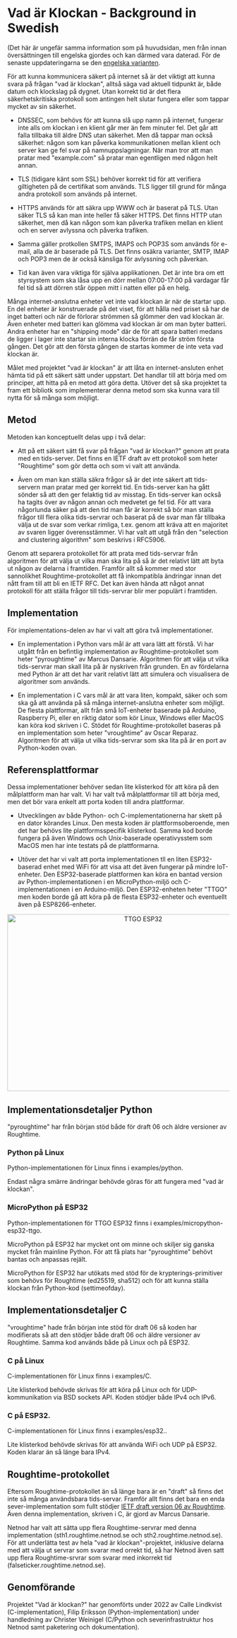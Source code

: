 # Vad är Klockan - Background in Swedish

(Det här är ungefär samma information som på huvudsidan, men från
innan översättningen till engelska gjordes och kan därmed vara
daterad.  För de senaste uppdateringarna se den <a href='./'>engelska
varianten</a>.

För att kunna kommunicera säkert på internet så är det viktigt att
kunna svara på frågan "vad är klockan", alltså säga vad aktuell
tidpunkt är, både datum och klockslag på dygnet.  Utan korrekt tid är
det flera säkerhetskritiska protokoll som antingen helt slutar fungera
eller som tappar mycket av sin säkerhet.

* DNSSEC, som behövs för att kunna slå upp namn på internet, fungerar
  inte alls om klockan i en klient går mer än fem minuter fel.  Det
  går att falla tillbaka till äldre DNS utan säkerhet.  Men då tappar
  man också säkerhet: någon som kan påverka kommunikationen mellan
  klient och server kan ge fel svar på namnuppslagningar.  När man
  tror att man pratar med "example.com" så pratar man egentligen med
  någon helt annan.

* TLS (tidigare känt som SSL) behöver korrekt tid för att verifiera
  giltigheten på de certifikat som används.  TLS ligger till grund för
  många andra protokoll som används på internet.

* HTTPS används för att säkra upp WWW och är baserat på TLS.  Utan
  säker TLS så kan man inte heller få säker HTTPS.  Det finns HTTP
  utan säkerhet, men då kan någon som kan påverka trafiken mellan en
  klient och en server avlyssna och påverka trafiken.

* Samma gäller protkollen SMTPS, IMAPS och POP3S som används för
  e-mail, alla de är baserade på TLS.  Det finns osäkra varianter,
  SMTP, IMAP och POP3 men de är också känsliga för avlyssning och
  påverkan.

* Tid kan även vara viktiga för själva applikationen.  Det är inte bra
  om ett styrsystem som ska låsa upp en dörr mellan 07:00-17:00 på
  vardagar får fel tid så att dörren står öppen mitt i natten eller på
  en helg.

Många internet-anslutna enheter vet inte vad klockan är när de startar
upp.  En del enheter är konstruerade på det viset, för att hålla ned
priset så har de inget batteri och när de förlorar strömmen så glömmer
den vad klockan är.  Även enheter med batteri kan glömma vad klockan
är om man byter batteri.  Andra enheter har en "shipping mode" där de
för att spara batteri medans de ligger i lager inte startar sin
interna klocka förrän de får ström första gången.  Det gör att den
första gången de startas kommer de inte veta vad klockan är.

Målet med projektet "vad är klockan" är att låta en internet-ansluten
enhet hämta tid på ett säkert sätt under uppstart.  Det handlar till
att börja med om principer, att hitta på en metod att göra detta.
Utöver det så ska projektet ta fram ett bibliotk som implementerar
denna metod som ska kunna vara till nytta för så många som möjligt.

## Metod

Metoden kan konceptuellt delas upp i två delar:

* Att på ett säkert sätt få svar på frågan "vad är klockan?" genom att
  prata med en tids-server.  Det finns en IETF draft av ett protokoll
  som heter "Roughtime" som gör detta och som vi valt att använda.

* Även om man kan ställa säkra frågor så är det inte säkert att
  tids-servern man pratar med ger korrekt tid.  En tids-server kan ha
  gått sönder så att den ger felaktig tid av misstag.  En tids-server
  kan också ha tagits över av någon annan och medvetet ge fel tid.
  För att vara någorlunda säker på att den tid man får är korrekt så
  bör man ställa frågor till flera olika tids-servrar och baserat på
  de svar man får tillbaka välja ut de svar som verkar rimliga,
  t.ex. genom att kräva att en majoritet av svaren ligger
  överensstämmer.  Vi har valt att utgå från den "selection and
  clustering algorithm" som beskrivs i RFC5906.

Genom att separera protokollet för att prata med tids-servrar från
algoritmen för att välja ut vilka man ska lita på så är det relativt
lätt att byta ut någon av delarna i framtiden.  Framför allt så kommer
med stor sannolikhet Roughtime-protokollet att få inkompatibla
ändringar innan det nått fram till att bli en IETF RFC.  Det kan även
hända att något annat protokoll för att ställa frågor till
tids-servrar blir mer populärt i framtiden.

## Implementation

För implementations-delen av har vi valt att göra två implementationer.

* En implementation i Python vars mål är att vara lätt att förstå.  Vi
  har utgått från en befintlig implementation av Roughtime-protokollet
  som heter "pyroughtime" av Marcus Dansarie.  Algoritmen för att
  välja ut vilka tids-servrar man skall lita på är nyskriven från
  grunden.  En av fördelarna med Python är att det har varit relativt
  lätt att simulera och visualisera de algoritmer som används.

* En implementation i C vars mål är att vara liten, kompakt, säker och
  som ska gå att använda på så många internet-anslutna enheter som
  möjligt.  De flesta plattformar, allt från små IoT-enheter baserade
  på Arduino, Raspberry Pi, eller en riktig dator som kör Linux,
  Windows eller MacOS kan köra kod skriven i C.  Stödet för
  Roughtime-protokollet baseras på en implementation som heter
  "vroughtime" av Oscar Reparaz.  Algoritmen för att välja ut vilka
  tids-servrar som ska lita på är en port av Python-koden ovan.

## Referensplattformar

Dessa implementationer behöver sedan lite klisterkod för att köra på
den målplattform man har valt.  Vi har valt två målplattformar till
att börja med, men det bör vara enkelt att porta koden till andra
plattformar.

* Utvecklingen av både Python- och C-implementationerna har skett på
  en dator körandes Linux.  Den mesta koden är plattformsoberoende,
  men det har behövs lite plattformsspecifik klisterkod.  Samma kod
  borde fungera på även Windows och Unix-baserade operativysstem som
  MacOS men har inte testats på de plattformarna.

* Utöver det har vi valt att porta implementationen tll en liten
  ESP32-baserad enhet med WiFi för att visa att det även fungerar på
  mindre IoT-enheter.  Den ESP32-baserade plattformen kan köra en
  bantad version av Python-implementationen i en MicroPython-miljö och
  C-implementationen i en Arduino-miljö.  Den ESP32-enheten heter
  "TTGO" men koden borde gå att köra på de flesta ESP32-enheter och
  eventuellt även på ESP8266-enheter.

<p align="center">
  <img src="_images/ttgo.jpg" width="600" height="400" title="TTGO ESP32">
</p>

## Implementationsdetaljer Python

"pyroughtime" har från början stöd både för draft 06 och äldre
versioner av Roughtime.

### Python på Linux

Python-implementationen för Linux finns i examples/python.

Endast några smärre ändringar behövde göras för att fungera med "vad
är klockan".

### MicroPython på ESP32

Python-implementationen för TTGO ESP32 finns i examples/micropython-esp32-ttgo.

MicroPython på ESP32 har mycket ont om minne och skiljer sig ganska
mycket från mainline Python.  För att få plats har "pyroughtime"
behövt bantas och anpassas rejält.

MicroPython för ESP32 har utökats med stöd för de
krypterings-primitiver som behövs för Roughtime (ed25519, sha512) och
för att kunna ställa klockan från Python-kod (settimeofday).

## Implementationsdetaljer C

"vroughtime" hade från början inte stöd för draft 06 så koden har
modifierats så att den stödjer både draft 06 och äldre versioner av
Roughtime.  Samma kod används både på Linux och på ESP32.

### C på Linux

C-implementationen för Linux finns i examples/C.

Lite klisterkod behövde skrivas för att köra på Linux och för
UDP-kommunikation via BSD sockets API.  Koden stödjer både IPv4 och
IPv6.

### C på ESP32.

C-implementationen för Linux finns i examples/esp32..

Lite klisterkod behövde skrivas för att använda WiFi och UDP på ESP32.
Koden klarar än så länge bara IPv4.

## Roughtime-protokollet

Eftersom Roughtime-protokollet än så länge bara är en "draft" så finns
det inte så många användsbara tids-servar.  Framför allt finns det
bara en enda sever-implementation som fullt stödjer [IETF draft
version 06 av
Roughtime](https://datatracker.ietf.org/doc/html/draft-ietf-ntp-roughtime-06).
Även denna implementation, skriven i C, är gjord av Marcus Dansarie.

Netnod har valt att sätta upp flera Roughtime-servrar med denna
implementation (sth1.roughtime.netnod.se och
sth2.roughtime.netnod.se).  För att underlätta test av hela "vad är
klockan"-projektet, inklusive delarna med att välja ut servrar som
svarar med orrekt tid, så har Netnod även satt upp flera
Roughtime-srvrar som svarar med inkorrekt tid
(falseticker.roughtime.netnod.se).

## Genomförande

Projektet "Vad är klockan?" har genomförts under 2022 av Calle
Lindkvist (C-implementation), Filip Eriksson (Python-implementation)
under handledning av Christer Weinigel (C/Python och
severinfrastruktur hos Netnod samt paketering och dokumentation).

